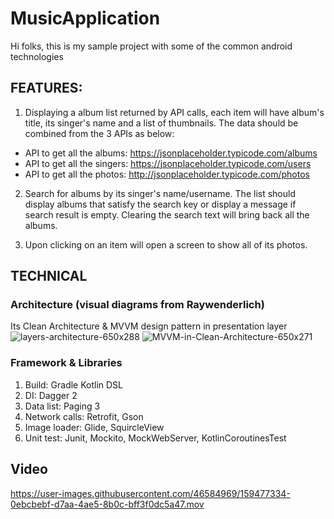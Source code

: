 # MusicApplication

Hi folks, this is my sample project with some of the common android technologies

## FEATURES:
1. Displaying a album list returned by API calls, each item will have album's title, its singer's name and a list of thumbnails.
The data should be combined from the 3 APIs as below:
- API to get all the albums: https://jsonplaceholder.typicode.com/albums
- API to get all the singers: https://jsonplaceholder.typicode.com/users
- API to get all the photos: http://jsonplaceholder.typicode.com/photos

2. Search for albums by its singer's name/username. The list should display albums that satisfy the search key or display a message if search result is empty.
Clearing the search text will bring back all the albums.

3. Upon clicking on an item will open a screen to show all of its photos.

## TECHNICAL
### Architecture (visual diagrams from Raywenderlich)
Its Clean Architecture & MVVM design pattern in presentation layer
 ![layers-architecture-650x288](https://user-images.githubusercontent.com/46584969/159474458-e2ab12d0-d7a3-4f20-aa05-1fd002e94ca9.png)
 ![MVVM-in-Clean-Architecture-650x271](https://user-images.githubusercontent.com/46584969/159475381-f076186c-a696-4648-aff9-04360199bec3.png)
### Framework & Libraries
1. Build: Gradle Kotlin DSL
2. DI: Dagger 2
3. Data list: Paging 3
4. Network calls: Retrofit, Gson
5. Image loader: Glide, SquircleView
6. Unit test: Junit, Mockito, MockWebServer, KotlinCoroutinesTest

## Video
https://user-images.githubusercontent.com/46584969/159477334-0ebcbebf-d7aa-4ae5-8b0c-bff3f0dc5a47.mov


